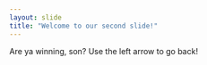 ```yaml
---
layout: slide
title: "Welcome to our second slide!"
---
```

Are ya winning, son?
Use the left arrow to go back!
